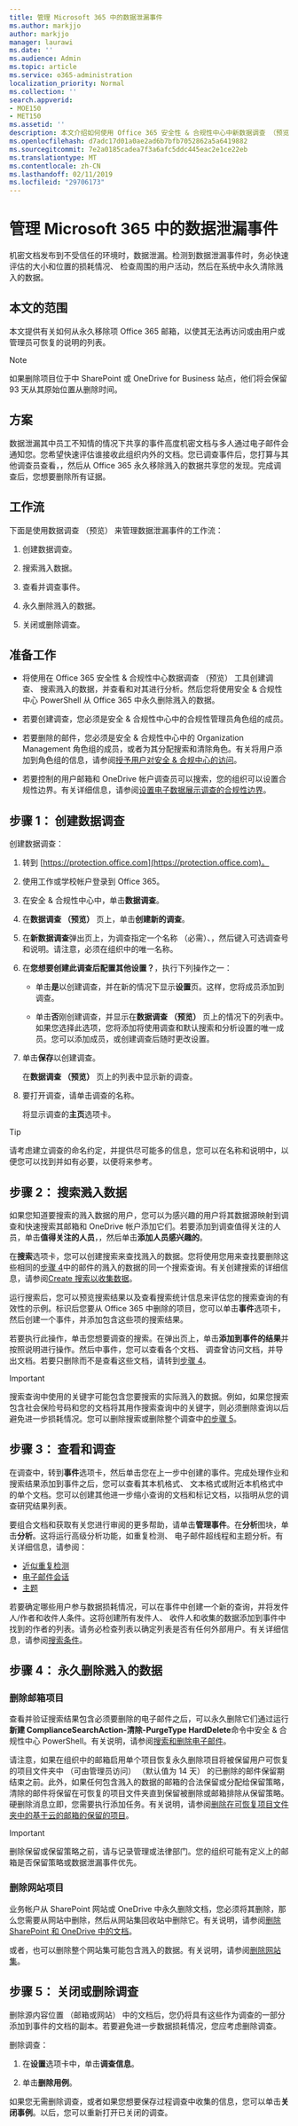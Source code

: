 ```yaml
---
title: 管理 Microsoft 365 中的数据泄漏事件
ms.author: markjjo
author: markjjo
manager: laurawi
ms.date: ''
ms.audience: Admin
ms.topic: article
ms.service: o365-administration
localization_priority: Normal
ms.collection: ''
search.appverid:
- MOE150
- MET150
ms.assetid: ''
description: 本文介绍如何使用 Office 365 安全性 & 合规性中心中新数据调查 （预览） 工具管理数据损耗情况事件。
ms.openlocfilehash: d7adc17d01a0ae2ad6b7bfb7052862a5a6419882
ms.sourcegitcommit: 7e2a0185cadea7f3a6afc5ddc445eac2e1ce22eb
ms.translationtype: MT
ms.contentlocale: zh-CN
ms.lasthandoff: 02/11/2019
ms.locfileid: "29706173"
---
```

# <a name="manage-a-data-spillage-incident-in-microsoft-365"></a>管理 Microsoft 365 中的数据泄漏事件 

机密文档发布到不受信任的环境时，数据泄漏。检测到数据泄漏事件时，务必快速评估的大小和位置的损耗情况、 检查周围的用户活动，然后在系统中永久清除溅入的数据。

## <a name="scope-of-this-article"></a>本文的范围

本文提供有关如何从永久移除项 Office 365 邮箱，以使其无法再访问或由用户或管理员可恢复的说明的列表。 

> [!NOTE]
> 如果删除项目位于中 SharePoint 或 OneDrive for Business 站点，他们将会保留 93 天从其原始位置从删除时间。

## <a name="scenario"></a>方案

数据泄漏其中员工不知情的情况下共享的事件高度机密文档与多人通过电子邮件会通知您。您希望快速评估谁接收此组织内外的文档。您已调查事件后，您打算与其他调查员查看，，然后从 Office 365 永久移除溅入的数据共享您的发现。完成调查后，您想要删除所有证据。 

## <a name="workflow"></a>工作流

下面是使用数据调查 （预览） 来管理数据泄漏事件的工作流：

1.  创建数据调查。

2.  搜索溅入数据。

3.  查看并调查事件。

4.  永久删除溅入的数据。

5.  关闭或删除调查。


## <a name="before-you-begin"></a>准备工作

- 将使用在 Office 365 安全性 & 合规性中心数据调查 （预览） 工具创建调查、 搜索溅入的数据，并查看和对其进行分析。然后您将使用安全 & 合规性中心 PowerShell 从 Office 365 中永久删除溅入的数据。 

- 若要创建调查，您必须是安全 & 合规性中心中的合规性管理员角色组的成员。

- 若要删除的邮件，您必须是安全 & 合规性中心中的 Organization Management 角色组的成员，或者为其分配搜索和清除角色。有关将用户添加到角色组的信息，请参阅[授予用户对安全 & 合规中心的访问](../grant-access-to-the-security-and-compliance-center.md)。 

- 若要控制的用户邮箱和 OneDrive 帐户调查员可以搜索，您的组织可以设置合规性边界。有关详细信息，请参阅[设置电子数据展示调查的合规性边界](../set-up-compliance-boundaries.md)。 

## <a name="step-1-create-a-data-investigation"></a>步骤 1： 创建数据调查

创建数据调查：

1. 转到 [https://protection.office.com](https://protection.office.com)。
    
2. 使用工作或学校帐户登录到 Office 365。
    
3. 在安全 & 合规性中心中，单击**数据调查**。
 
4. 在**数据调查 （预览）** 页上，单击**创建新的调查**。
    
5. 在**新数据调查**弹出页上，为调查指定一个名称 （必需）、，然后键入可选调查号和说明。请注意，必须在组织中的唯一名称。

6. 在**您想要创建此调查后配置其他设置？**，执行下列操作之一：

    - 单击**是**以创建调查，并在新的情况下显示**设置**页。这样，您将成员添加到调查。
    
    - 单击**否**刚创建调查，并显示在**数据调查 （预览）** 页上的情况下的列表中。如果您选择此选项，您将添加将使用调查和默认搜索和分析设置的唯一成员。您可以添加成员，或创建调查后随时更改设置。

7. 单击**保存**以创建调查。

    在**数据调查 （预览）** 页上的列表中显示新的调查。 

8. 要打开调查，请单击调查的名称。 

    将显示调查的**主页**选项卡。 

> [!TIP]
> 请考虑建立调查的命名约定，并提供尽可能多的信息，您可以在名称和说明中，以便您可以找到并如有必要，以便将来参考。
 
## <a name="step-2-search-for-the-spilled-data"></a>步骤 2： 搜索溅入数据 
 
如果您知道要搜索的溅入数据的用户，您可以为感兴趣的用户将其数据源映射到调查和快速搜索其邮箱和 OneDrive 帐户添加它们。若要添加到调查值得关注的人员，单击**值得关注的人员**，，然后单击**添加人员感兴趣的**。 

在**搜索**选项卡，您可以创建搜索来查找溅入的数据。您将使用您用来查找要删除这些相同的[步骤 4](##step-4:-permanently-delete-the-spilled-data)中的邮件的溅入的数据的同一个搜索查询。有关创建搜索的详细信息，请参阅[Create 搜索以收集数据](create-search-to-collect-data.md)。

运行搜索后，您可以预览搜索结果以及查看搜索统计信息来评估您的搜索查询的有效性的示例。标识后您要从 Office 365 中删除的项目，您可以单击**事件**选项卡，然后创建一个事件，并添加包含这些项的搜索结果。 

若要执行此操作，单击您想要调查的搜索。在弹出页上，单击**添加到事件的结果**并按照说明进行操作。然后中事件，您可以查看各个文档、 调查曾访问文档，并导出文档。若要只删除而不是查看这些文档，请转到[步骤 4](##step-4:-permanently-delete-the-spilled-data)。 

> [!IMPORTANT]
> 搜索查询中使用的关键字可能包含您要搜索的实际溅入的数据。例如，如果您搜索包含社会保险号码和您的文档将其用作搜索查询中的关键字，则必须删除查询以后避免进一步损耗情况。您可以删除搜索或删除整个调查中[的步骤 5](##step-5:-close-or-delete-investigation)。 

## <a name="step-3-review-and-investigate"></a>步骤 3： 查看和调查 

在调查中，转到**事件**选项卡，然后单击您在上一步中创建的事件。完成处理作业和搜索结果添加到事件之后，您可以查看其本机格式、 文本格式或附近本机格式中的单个文档。您可以创建其他进一步缩小查询的文档和标记文档，以指明从您的调查研究结果列表。

要组合文档和获取有关您进行审阅的更多帮助，请单击**管理事件**。在**分析**图块，单击**分析**。这将运行高级分析功能，如重复检测、 电子邮件超线程和主题分析。有关详细信息，请参阅：

- [近似重复检测](near-duplicates.md)
- [电子邮件会话](email-threading.md)
- [主题](themes.md)

若要确定哪些用户参与数据损耗情况，可以在事件中创建一个新的查询，并将发件人/作者和收件人条件。这将创建所有发件人、 收件人和收集的数据添加到事件中找到的作者的列表。请务必检查列表以确定列表是否有任何外部用户。有关详细信息，请参阅[搜索条件](../keyword-queries-and-search-conditions.md#search-conditions)。

## <a name="step-4-permanently-delete-the-spilled-data"></a>步骤 4： 永久删除溅入的数据

### <a name="deleting-mailbox-items"></a>删除邮箱项目

查看并验证搜索结果包含必须要删除的电子邮件之后，可以永久删除它们通过运行**新建 ComplianceSearchAction-清除-PurgeType HardDelete**命令中安全 & 合规性中心 PowerShell。有关说明，请参阅[搜索和删除电子邮件](../search-for-and-delete-messages-in-your-organization.md)。 

请注意，如果在组织中的邮箱启用单个项目恢复永久删除项目将被保留用户可恢复的项目文件夹中 （可由管理员访问） （默认值为 14 天） 的已删除的邮件保留期结束之前。此外，如果任何包含溅入的数据的邮箱的合法保留或分配给保留策略，清除的邮件将保留在可恢复的项目文件夹直到保留被删除或邮箱排除从保留策略。硬删除消息立即，您需要执行添加任务。有关说明，请参阅[删除在可恢复项目文件夹中的基于云的邮箱的保留的项目](../delete-items-in-the-recoverable-items-folder-of-mailboxes-on-hold.md)。  

> [!IMPORTANT]
> 删除保留或保留策略之前，请与记录管理或法律部门。您的组织可能有定义上的邮箱是否保留策略或数据泄漏事件优先。 

### <a name="deleting-site-items"></a>删除网站项目

业务帐户从 SharePoint 网站或 OneDrive 中永久删除文档，您必须将其删除，那么您需要从网站中删除，然后从网站集回收站中删除它。有关说明，请参阅[删除 SharePoint 和 OneDrive 中的文档](https://docs.microsoft.com/microsoft-365/compliance/gdpr-dsr-office365#deleting-documents-in-sharepoint-online-and-onedrive-for-business)。

或者，也可以删除整个网站集可能包含溅入的数据。有关说明，请参阅[删除网站集](https://docs.microsoft.com/sharepoint/delete-site-collection)。

## <a name="step-5-close-or-delete-the-investigation"></a>步骤 5： 关闭或删除调查

删除源内容位置 （邮箱或网站） 中的文档后，您仍将具有这些作为调查的一部分添加到事件的文档的副本。若要避免进一步数据损耗情况，您应考虑删除调查。

删除调查：

1. 在**设置**选项卡中，单击**调查信息**。

2. 单击**删除用例**。 

如果您无需删除调查，或者如果您想要保存过程调查中收集的信息，您可以单击**关闭事例**。以后，您可以重新打开已关闭的调查。